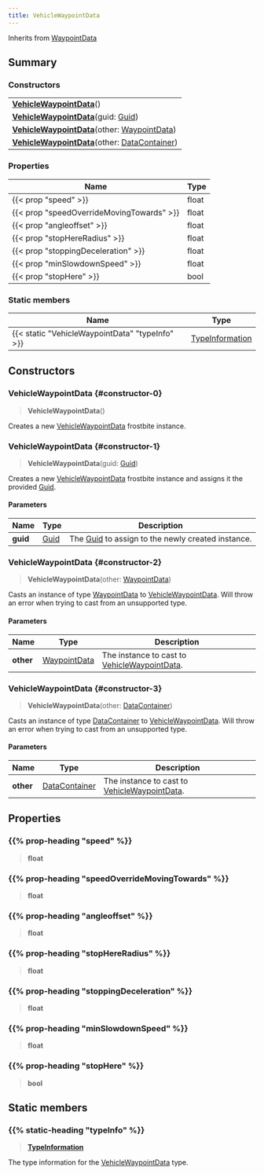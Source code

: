 ```yaml
---
title: VehicleWaypointData
---
```


Inherits from [WaypointData](/vext/ref/fb/waypointdata)

## Summary

### Constructors

|  |
| --- |
| **[VehicleWaypointData](#constructor-0)**() |
| **[VehicleWaypointData](#constructor-1)**(guid: [Guid](/vext/ref/shared/type/guid)) |
| **[VehicleWaypointData](#constructor-2)**(other: [WaypointData](/vext/ref/fb/waypointdata)) |
| **[VehicleWaypointData](#constructor-3)**(other: [DataContainer](/vext/ref/shared/type/datacontainer)) |

### Properties

| Name | Type |
| ---- | ---- |
| {{< prop "speed" >}} | float |
| {{< prop "speedOverrideMovingTowards" >}} | float |
| {{< prop "angleoffset" >}} | float |
| {{< prop "stopHereRadius" >}} | float |
| {{< prop "stoppingDeceleration" >}} | float |
| {{< prop "minSlowdownSpeed" >}} | float |
| {{< prop "stopHere" >}} | bool |

### Static members

| Name | Type |
| ---- | ---- |
| {{< static "VehicleWaypointData" "typeInfo" >}} | [TypeInformation](/vext/ref/shared/type/typeinformation) |

## Constructors

### VehicleWaypointData {#constructor-0}

> **VehicleWaypointData**()

Creates a new [VehicleWaypointData](/vext/ref/fb/vehiclewaypointdata) frostbite instance.

### VehicleWaypointData {#constructor-1}

> **VehicleWaypointData**(guid: [Guid](/vext/ref/shared/type/guid))

Creates a new [VehicleWaypointData](/vext/ref/fb/vehiclewaypointdata) frostbite instance and assigns it the provided [Guid](/vext/ref/shared/type/guid).

#### Parameters

| Name | Type | Description |
| ---- | ---- | ----------- |
| **guid** | [Guid](/vext/ref/shared/type/guid) | The [Guid](/vext/ref/shared/type/guid) to assign to the newly created instance. |

### VehicleWaypointData {#constructor-2}

> **VehicleWaypointData**(other: [WaypointData](/vext/ref/fb/waypointdata))

Casts an instance of type [WaypointData](/vext/ref/fb/waypointdata) to [VehicleWaypointData](/vext/ref/fb/vehiclewaypointdata). Will throw an error when trying to cast from an unsupported type.

#### Parameters

| Name | Type | Description |
| ---- | ---- | ----------- |
| **other** | [WaypointData](/vext/ref/fb/waypointdata) | The instance to cast to [VehicleWaypointData](/vext/ref/fb/vehiclewaypointdata). |

### VehicleWaypointData {#constructor-3}

> **VehicleWaypointData**(other: [DataContainer](/vext/ref/shared/type/datacontainer))

Casts an instance of type [DataContainer](/vext/ref/shared/type/datacontainer) to [VehicleWaypointData](/vext/ref/fb/vehiclewaypointdata). Will throw an error when trying to cast from an unsupported type.

#### Parameters

| Name | Type | Description |
| ---- | ---- | ----------- |
| **other** | [DataContainer](/vext/ref/shared/type/datacontainer) | The instance to cast to [VehicleWaypointData](/vext/ref/fb/vehiclewaypointdata). |

## Properties

### {{% prop-heading "speed" %}}

> **float**

### {{% prop-heading "speedOverrideMovingTowards" %}}

> **float**

### {{% prop-heading "angleoffset" %}}

> **float**

### {{% prop-heading "stopHereRadius" %}}

> **float**

### {{% prop-heading "stoppingDeceleration" %}}

> **float**

### {{% prop-heading "minSlowdownSpeed" %}}

> **float**

### {{% prop-heading "stopHere" %}}

> **bool**

## Static members

### {{% static-heading "typeInfo" %}}

> **[TypeInformation](/vext/ref/shared/type/typeinformation)**

The type information for the [VehicleWaypointData](/vext/ref/fb/vehiclewaypointdata) type.


